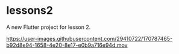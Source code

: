 # lessons2

A new Flutter project for lesson 2.


https://user-images.githubusercontent.com/29410722/170787465-b92d8e94-1658-4e20-8e17-e0b9a716e94d.mov

